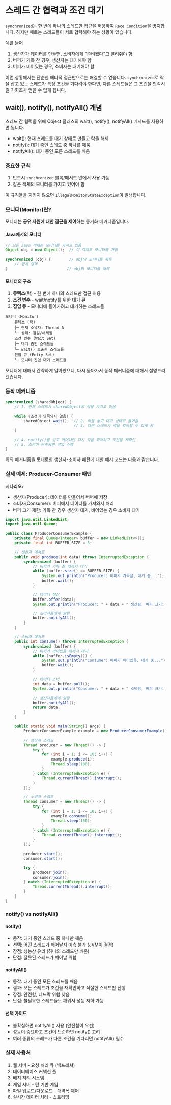 # 스레드 간 협력과 조건 대기

`synchronized`는 한 번에 하나의 스레드만 접근을 허용하여 `Race Condition`을 방지합니다. 하지만 때로는 스레드들이 서로 협력해야 하는 상황이 있습니다.

예를 들어

1. 생산자가 데이터를 만들면, 소비자에게 "준비됐다"고 알려줘야 함
2. 버퍼가 가득 찬 경우, 생산자는 대기해야 함
3. 버퍼가 비어있는 경우, 소비자는 대기해야 함

이런 상황에서는 단순한 배타적 접근만으로는 해결할 수 없습니다. `synchronized`로 락을 잡고 있는 스레드가 특정 조건을 기다려야 한다면, 다른 스레드들은 그 조건을 만족시킬 기회조차 얻을 수 없게 됩니다.

## wait(), notify(), notifyAll() 개념

스레드 간 협력을 위해 Object 클래스의 wait(), notify(), notifyAll() 메서드를 사용하면 됩니다.

- wait(): 현재 스레드를 대기 상태로 만들고 락을 해제
- notify(): 대기 중인 스레드 중 하나를 깨움
- notifyAll(): 대기 중인 모든 스레드를 깨움

### 중요한 규칙

1. 반드시 `synchronized` 블록/메서드 안에서 사용 가능
2. 같은 객체의 모니터를 가지고 있어야 함

이 규칙들을 지키지 않으면 `IllegalMonitorStateException`이 발생합니다.

### 모니터(Monitor)란?

모니터는 **공유 자원에 대한 접근을 제어**하는 동기화 메커니즘입니다.

#### Java에서의 모니터

```java
// 모든 Java 객체는 모니터를 가지고 있음
Object obj = new Object();  // 이 객체도 모니터를 가짐

synchronized (obj) {        // obj의 모니터를 획득
    // 임계 영역
}                          // obj의 모니터를 해제
```

#### 모니터의 구조

1. **뮤텍스**(락) - 한 번에 하나의 스레드만 접근 허용
2. **조건 변수** - wait/notify를 위한 대기 큐
3. **집입 큐** - 모니터에 들어가려고 대기하는 스레드들

```
모니터 (Monitor)
    뮤텍스 (락)
    ├─ 현재 소유자: Thread A
    └─ 상태: 잠김/해제됨
    조건 변수 (Wait Set)
    ├─ 대기 중인 스레드들
    └─ wait() 호출한 스레드들
    진입 큐 (Entry Set)
    └─ 모니터 진입 대기 스레드들
```

모니터에 대해서 간략하게 알아봤으니, 다시 돌아가서 동작 메커니즘에 대해서 설명드리겠습니다.

### 동작 메커니즘

```java
synchronized (sharedObject) {
    // 1. 현재 스레드가 sharedObject의 락을 가지고 있음

    while (조건이 만족되지 않음) {
        sharedObject.wait();  // 2. 락을 놓고 대기 상태로 들어감
                              // 3. 다른 스레드가 락을 획득할 수 있게 됨
    }

    // 4. notify()를 받고 깨어나면 다시 락을 획득하고 조건을 재확인
    // 5. 조건이 만족되면 작업 수행
}
```

위의 메커니즘을 토대로한 생산자-소비자 패턴에 대한 예시 코드는 다음과 같습니다.

### 실제 예제: Producer-Consumer 패턴

**시나리오:**

- 생산자(Producer): 데이터를 만들어서 버퍼에 저장
- 소비자(Consumer): 버퍼에서 데이터를 가져와서 처리
- 버퍼 크기 제한: 가득 찬 경우 생산자 대기, 비어있는 경우 소비자 대기

```java
import java.util.LinkedList;
import java.util.Queue;

public class ProducerConsumerExample {
    private final Queue<Integer> buffer = new LinkedList<>();
    private final int BUFFER_SIZE = 5;

    // 생산자 메서드
    public void produce(int data) throws InterruptedException {
        synchronized (buffer) {
            // 버퍼가 가득 찰 때까지 대기
            while (buffer.size() == BUFFER_SIZE) {
                System.out.println("Producer: 버퍼가 가득참, 대기 중...");
                buffer.wait();
            }

            // 데이터 생산
            buffer.offer(data);
            System.out.println("Producer: " + data + " 생산됨, 버퍼 크기: " + buffer.size());

            // 소비자들에게 알림
            buffer.notifyAll();
        }
    }

    // 소비자 메서드
    public int consume() throws InterruptedException {
        synchronized (buffer) {
            // 버퍼가 비어있을 때까지 대기
            while (buffer.isEmpty()) {
                System.out.println("Consumer: 버퍼가 비어있음, 대기 중...");
                buffer.wait();
            }

            // 데이터 소비
            int data = buffer.poll();
            System.out.println("Consumer: " + data + " 소비됨, 버퍼 크기: " + buffer.size());

            // 생산자들에게 알림
            buffer.notifyAll();
            return data;
        }
    }

    public static void main(String[] args) {
        ProducerConsumerExample example = new ProducerConsumerExample();

        // 생산자 스레드
        Thread producer = new Thread(() -> {
            try {
                for (int i = 1; i <= 10; i++) {
                    example.produce(i);
                    Thread.sleep(100);
                }
            } catch (InterruptedException e) {
                Thread.currentThread().interrupt();
            }
        });

        // 소비자 스레드
        Thread consumer = new Thread(() -> {
            try {
                for (int i = 1; i <= 10; i++) {
                    example.consume();
                    Thread.sleep(150);
                }
            } catch (InterruptedException e) {
                Thread.currentThread().interrupt();
            }
        });

        producer.start();
        consumer.start();

        try {
            producer.join();
            consumer.join();
        } catch (InterruptedException e) {
            Thread.currentThread().interrupt();
        }
    }
}
```

### notify() vs notifyAll()

#### notify()

- 동작: 대기 중인 스레드 중 하나만 깨움
- 선택: 어떤 스레드가 깨어날지 예측 불가 (JVM이 결정)
- 장점: 성능상 유리 (하나의 스레드만 깨움)
- 단점: 잘못된 스레드가 깨어날 위험

#### notifyAll()

- 동작: 대기 중인 모든 스레드를 깨움
- 결과: 모든 스레드가 조건을 재확인하고 적절한 스레드만 진행
- 장점: 안전함, 데드락 위험 낮음
- 단점: 불필요한 스레드들도 깨워서 성능 저하 가능

#### 선택 가이드

- 불확실하면 notifyAll() 사용 (안전함이 우선)
- 성능이 중요하고 조건이 단순하면 notify() 고려
- 여러 종류의 스레드가 다른 조건을 기다리면 notifyAll() 필수

### 실제 사용처

1. 웹 서버 - 요청 처리 큐 (백프레셔)
2. 데이터베이스 커넥션 풀
3. 배치 처리 시스템
4. 게임 서버 - 턴 기반 게임
5. 파일 업로드/다운로드 - 대역폭 제어
6. 실시간 데이터 처리 - 스트리밍
